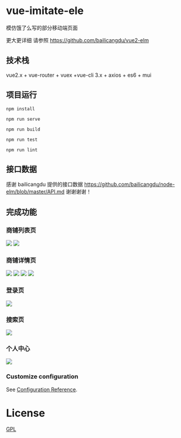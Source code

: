 # vue-imitate-ele

模仿饿了么写的部分移动端页面

更大更详细 请参照 https://github.com/bailicangdu/vue2-elm

## 技术栈
vue2.x + vue-router + vuex +vue-cli 3.x + axios + es6 + mui 

## 项目运行
```
npm install

npm run serve

npm run build

npm run test

npm run lint

```
## 接口数据

感谢 bailicangdu 提供的接口数据  https://github.com/bailicangdu/node-elm/blob/master/API.md 谢谢谢谢！

## 完成功能

### 商铺列表页

<img src="https://github.com/Mrchengxiansheng/vue-imitate-ele/edit/master/img/1.png"/>
<img src="https://github.com/Mrchengxiansheng/vue-imitate-ele/edit/master/img/2.png"/>

### 商铺详情页

<img src="https://github.com/Mrchengxiansheng/vue-imitate-ele/edit/master/img/6.png"/>
<img src="https://github.com/Mrchengxiansheng/vue-imitate-ele/edit/master/img/8.png"/>
<img src="https://github.com/Mrchengxiansheng/vue-imitate-ele/edit/master/img/9.png"/>
<img src="https://github.com/Mrchengxiansheng/vue-imitate-ele/edit/master/img/10.png"/>

### 登录页

<img src="https://github.com/Mrchengxiansheng/vue-imitate-ele/edit/master/img/5.png"/>

### 搜索页

<img src="https://github.com/Mrchengxiansheng/vue-imitate-ele/edit/master/img/3.png"/>

### 个人中心

<img src="https://github.com/Mrchengxiansheng/vue-imitate-ele/edit/master/img/4.png"/>

### Customize configuration

See [Configuration Reference](https://cli.vuejs.org/config/).

# License

[GPL](https://github.com/Mrchengxiansheng/vue-imitate-ele/edit/master/COPYING)
